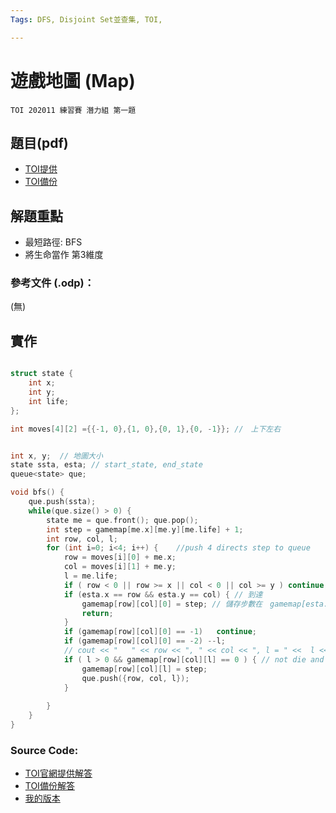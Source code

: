 ```yaml
---
Tags: DFS, Disjoint Set並查集, TOI,

---
```

# 遊戲地圖 (Map)

``TOI 202011 練習賽 潛力組 第一題``

## 題目(pdf)  
* [TOI提供](https://toi-reg.csie.ntnu.edu.tw/question/202011/Map.pdf)  
* [TOI備份](source/Map.pdf)  

## 解題重點
* 最短路徑: BFS
* 將生命當作 第3維度

### 參考文件 (.odp)：
(無)

## 實作

``` c++

struct state {
    int x;
    int y;
    int life;
};

int moves[4][2] ={{-1, 0},{1, 0},{0, 1},{0, -1}}; //　上下左右


int x, y;  // 地圖大小 
state ssta, esta; // start_state, end_state
queue<state> que;

void bfs() {
	que.push(ssta); 
    while(que.size() > 0) {
        state me = que.front(); que.pop();
        int step = gamemap[me.x][me.y][me.life] + 1;
        int row, col, l;
        for (int i=0; i<4; i++) {    //push 4 directs step to queue
            row = moves[i][0] + me.x;
            col = moves[i][1] + me.y;
            l = me.life;
            if ( row < 0 || row >= x || col < 0 || col >= y ) continue;  // outside of boundary
            if (esta.x == row && esta.y == col) { // 到達
                gamemap[row][col][0] = step; // 儲存步數在　gamemap[esta.x][esta.y][0]
                return;
            }
            if (gamemap[row][col][0] == -1)   continue;                // next step is barrier
            if (gamemap[row][col][0] == -2) --l;                       // next is trape => life -1
            // cout << "   " << row << ", " << col << ", l = " <<  l << endl;
            if ( l > 0 && gamemap[row][col][l] == 0 ) { // not die and not reach next state(postion & lift) yet 
                gamemap[row][col][l] = step;
                que.push({row, col, l});
            }
            
        }
    }
} 
```


### Source Code:
* [TOI官網提供解答](https://toi-reg.csie.ntnu.edu.tw/question/202011/Map.cpp)
* [TOI備份解答](source\Map_toi.cpp)
* [我的版本](source\Map.cpp)
